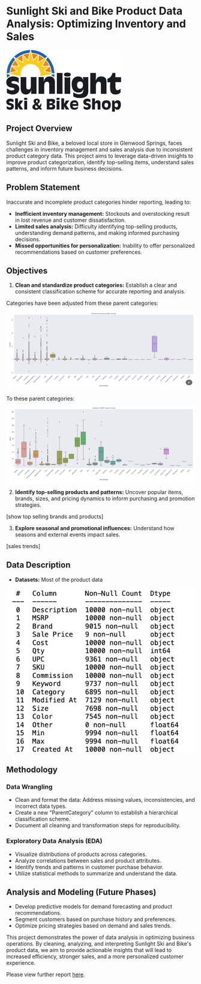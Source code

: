 # Sunlight Ski and Bike Product Data Analysis: Optimizing Inventory and Sales

![cover_photo](./reports/figures/logo.png)

## Project Overview

Sunlight Ski and Bike, a beloved local store in Glenwood Springs, faces challenges in inventory management and sales analysis due to inconsistent product category data. This project aims to leverage data-driven insights to improve product categorization, identify top-selling items, understand sales patterns, and inform future business decisions.

## Problem Statement

Inaccurate and incomplete product categories hinder reporting, leading to:

* **Inefficient inventory management:** Stockouts and overstocking result in lost revenue and customer dissatisfaction.
* **Limited sales analysis:** Difficulty identifying top-selling products, understanding demand patterns, and making informed purchasing decisions.
* **Missed opportunities for personalization:** Inability to offer personalized recommendations based on customer preferences.

## Objectives

1. **Clean and standardize product categories:** Establish a clear and consistent classification scheme for accurate reporting and analysis.

Categories have been adjusted from these parent categories:

![parent category before clean up](./reports/figures/pc_before.png)

To these parent categories:

![parent category after clean up](./reports/figures/pc_after.png)


2. **Identify top-selling products and patterns:** Uncover popular items, brands, sizes, and pricing dynamics to inform purchasing and promotion strategies.

[show top selling brands and products]

3. **Explore seasonal and promotional influences:** Understand how seasons and external events impact sales.

[sales trends]


## Data Description

* **Datasets:** Most of the product data 

![craw data](./reports/figures/data-schema.png)

## Methodology

### Data Wrangling

* Clean and format the data: Address missing values, inconsistencies, and incorrect data types.
* Create a new "ParentCategory" column to establish a hierarchical classification scheme.
* Document all cleaning and transformation steps for reproducibility.

### Exploratory Data Analysis (EDA)

* Visualize distributions of products across categories.
* Analyze correlations between sales and product attributes.
* Identify trends and patterns in customer purchase behavior.
* Utilize statistical methods to summarize and understand the data.

## Analysis and Modeling (Future Phases)

* Develop predictive models for demand forecasting and product recommendations.
* Segment customers based on purchase history and preferences.
* Optimize pricing strategies based on demand and sales trends.


This project demonstrates the power of data analysis in optimizing business operations. By cleaning, analyzing, and interpreting Sunlight Ski and Bike's product data, we aim to provide actionable insights that will lead to increased efficiency, stronger sales, and a more personalized customer experience.

Please view further report [here](/reports/report.md).

